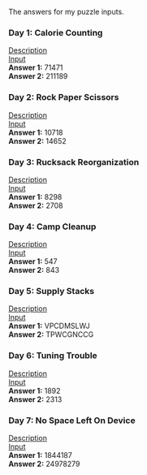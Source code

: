 The answers for my puzzle inputs.

### Day 1: Calorie Counting
[Description](https://adventofcode.com/2022/day/1)  
[Input](Inputs/input01.txt)  
**Answer 1:** 71471  
**Answer 2:** 211189  

### Day 2: Rock Paper Scissors
[Description](https://adventofcode.com/2022/day/2)  
[Input](Inputs/input02.txt)  
**Answer 1:** 10718  
**Answer 2:** 14652  

### Day 3: Rucksack Reorganization
[Description](https://adventofcode.com/2022/day/3)  
[Input](Inputs/input03.txt)  
**Answer 1:** 8298  
**Answer 2:** 2708  

### Day 4: Camp Cleanup
[Description](https://adventofcode.com/2022/day/4)  
[Input](Inputs/input04.txt)  
**Answer 1:** 547  
**Answer 2:** 843  

### Day 5: Supply Stacks
[Description](https://adventofcode.com/2022/day/5)  
[Input](Inputs/input05.txt)  
**Answer 1:** VPCDMSLWJ  
**Answer 2:** TPWCGNCCG  

### Day 6: Tuning Trouble
[Description](https://adventofcode.com/2022/day/6)  
[Input](Inputs/input06.txt)  
**Answer 1:** 1892  
**Answer 2:** 2313  

### Day 7: No Space Left On Device
[Description](https://adventofcode.com/2022/day/7)  
[Input](Inputs/input07.txt)  
**Answer 1:** 1844187  
**Answer 2:** 24978279  


